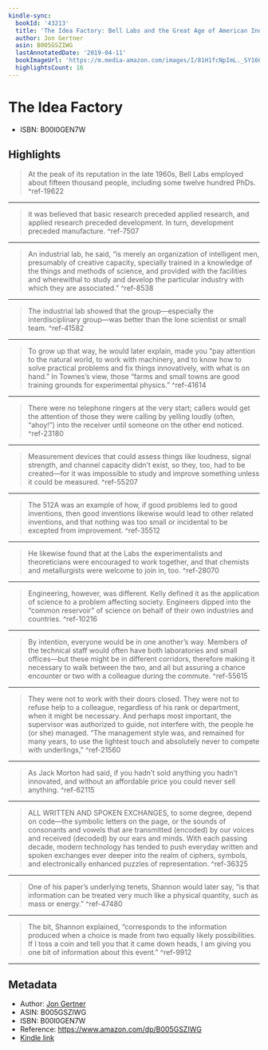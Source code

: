 ```yaml
---
kindle-sync:
  bookId: '43213'
  title: 'The Idea Factory: Bell Labs and the Great Age of American Innovation'
  author: Jon Gertner
  asin: B005GSZIWG
  lastAnnotatedDate: '2019-04-11'
  bookImageUrl: 'https://m.media-amazon.com/images/I/81H1fcNpImL._SY160.jpg'
  highlightsCount: 16
---
```

# The Idea Factory

* ISBN: B00I0GEN7W

## Highlights
> At the peak of its reputation in the late 1960s, Bell Labs employed about fifteen thousand people, including some twelve hundred PhDs. ^ref-19622

---
> it was believed that basic research preceded applied research, and applied research preceded development. In turn, development preceded manufacture. ^ref-7507

---
> An industrial lab, he said, “is merely an organization of intelligent men, presumably of creative capacity, specially trained in a knowledge of the things and methods of science, and provided with the facilities and wherewithal to study and develop the particular industry with which they are associated.” ^ref-8538

---
> The industrial lab showed that the group—especially the interdisciplinary group—was better than the lone scientist or small team. ^ref-41582

---
> To grow up that way, he would later explain, made you “pay attention to the natural world, to work with machinery, and to know how to solve practical problems and fix things innovatively, with what is on hand.” In Townes’s view, those “farms and small towns are good training grounds for experimental physics.” ^ref-41614

---
> There were no telephone ringers at the very start; callers would get the attention of those they were calling by yelling loudly (often, “ahoy!”) into the receiver until someone on the other end noticed. ^ref-23180

---
> Measurement devices that could assess things like loudness, signal strength, and channel capacity didn’t exist, so they, too, had to be created—for it was impossible to study and improve something unless it could be measured. ^ref-55207

---
> The 512A was an example of how, if good problems led to good inventions, then good inventions likewise would lead to other related inventions, and that nothing was too small or incidental to be excepted from improvement. ^ref-35512

---
> He likewise found that at the Labs the experimentalists and theoreticians were encouraged to work together, and that chemists and metallurgists were welcome to join in, too. ^ref-28070

---
> Engineering, however, was different. Kelly defined it as the application of science to a problem affecting society. Engineers dipped into the “common reservoir” of science on behalf of their own industries and countries. ^ref-10216

---
> By intention, everyone would be in one another’s way. Members of the technical staff would often have both laboratories and small offices—but these might be in different corridors, therefore making it necessary to walk between the two, and all but assuring a chance encounter or two with a colleague during the commute. ^ref-55615

---
> They were not to work with their doors closed. They were not to refuse help to a colleague, regardless of his rank or department, when it might be necessary. And perhaps most important, the supervisor was authorized to guide, not interfere with, the people he (or she) managed. “The management style was, and remained for many years, to use the lightest touch and absolutely never to compete with underlings,” ^ref-21560

---
> As Jack Morton had said, if you hadn’t sold anything you hadn’t innovated, and without an affordable price you could never sell anything. ^ref-62115

---
> ALL WRITTEN AND SPOKEN EXCHANGES, to some degree, depend on code—the symbolic letters on the page, or the sounds of consonants and vowels that are transmitted (encoded) by our voices and received (decoded) by our ears and minds. With each passing decade, modern technology has tended to push everyday written and spoken exchanges ever deeper into the realm of ciphers, symbols, and electronically enhanced puzzles of representation. ^ref-36325

---
> One of his paper’s underlying tenets, Shannon would later say, “is that information can be treated very much like a physical quantity, such as mass or energy.” ^ref-47480

---
> The bit, Shannon explained, “corresponds to the information produced when a choice is made from two equally likely possibilities. If I toss a coin and tell you that it came down heads, I am giving you one bit of information about this event.” ^ref-9912

---

## Metadata
* Author: [Jon Gertner](https://www.amazon.comundefined)
* ASIN: B005GSZIWG
* ISBN: B00I0GEN7W
* Reference: https://www.amazon.com/dp/B005GSZIWG
* [Kindle link](kindle://book?action=open&asin=B005GSZIWG)
